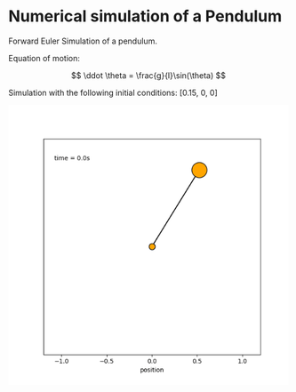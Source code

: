 # Numerical simulation of a Pendulum

Forward Euler Simulation of a pendulum. 

Equation of motion:

$$
\ddot \theta = \frac{g}{l}\sin(\theta)
$$

Simulation with the following initial conditions: [0.15, 0, 0]
<p align="center">
    <img src="gifs/pendulum.gif"/>
</p>